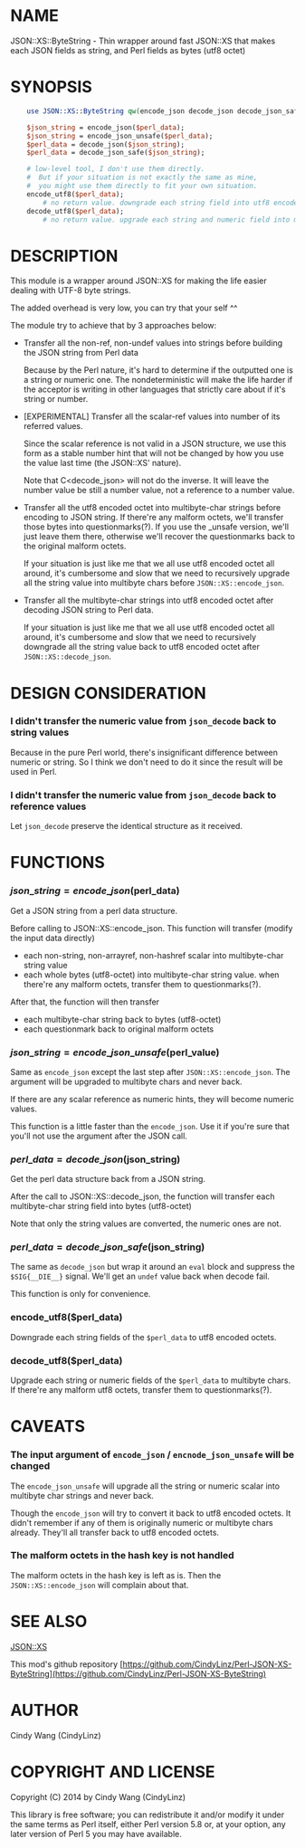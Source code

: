 # NAME

JSON::XS::ByteString - Thin wrapper around fast JSON::XS that makes each JSON fields as string, and Perl fields as bytes (utf8 octet)

# SYNOPSIS

```perl
    use JSON::XS::ByteString qw(encode_json decode_json decode_json_safe encode_utf8 decode_utf8);

    $json_string = encode_json($perl_data);
    $json_string = encode_json_unsafe($perl_data);
    $perl_data = decode_json($json_string);
    $perl_data = decode_json_safe($json_string);

    # low-level tool, I don't use them directly.
    #  But if your situation is not exactly the same as mine,
    #  you might use them directly to fit your own situation.
    encode_utf8($perl_data);
        # no return value. downgrade each string field into utf8 encoded octet
    decode_utf8($perl_data);
        # no return value. upgrade each string and numeric field into multibyte chars,
```

# DESCRIPTION

This module is a wrapper around JSON::XS for making the life easier dealing with UTF-8 byte strings.

The added overhead is very low, you can try that your self ^^

The module try to achieve that by 3 approaches below:

- Transfer all the non-ref, non-undef values into strings before building the JSON string from Perl data

  Because by the Perl nature, it's hard to determine if the outputted one is a string or numeric one.
  The nondeterministic will make the life harder if the acceptor is writing in other languages
  that strictly care about if it's string or number.

- [EXPERIMENTAL] Transfer all the scalar-ref values into number of its referred values.

  Since the scalar reference is not valid in a JSON structure, we use this form as a stable number hint
  that will not be changed by how you use the value last time (the JSON::XS' nature).

  Note that C<decode_json> will not do the inverse. It will leave the number value be still a number value,
  not a reference to a number value.


- Transfer all the utf8 encoded octet into multibyte-char strings before encoding to JSON string.
  If there're any malform octets, we'll transfer those bytes into questionmarks(?).
  If you use the \_unsafe version, we'll just leave them there, otherwise we'll recover the questionmarks back
  to the original malform octets.

  If your situation is just like me that we all use utf8 encoded octet all around,
  it's cumbersome and slow that we need to recursively upgrade all the string value into multibyte chars
  before `JSON::XS::encode_json`.

- Transfer all the multibyte-char strings into utf8 encoded octet after decoding JSON string
to Perl data.

  If your situation is just like me that we all use utf8 encoded octet all around,
  it's cumbersome and slow that we need to recursively downgrade all the string value back to utf8 encoded octet
  after `JSON::XS::decode_json`.

# DESIGN CONSIDERATION

### I didn't transfer the numeric value from `json_decode` back to string values

Because in the pure Perl world, there's insignificant difference between numeric or string.
So I think we don't need to do it since the result will be used in Perl.

### I didn't transfer the numeric value from `json_decode` back to reference values

Let `json_decode` preserve the identical structure as it received.


# FUNCTIONS

### $json\_string = encode\_json($perl\_data)

Get a JSON string from a perl data structure.

Before calling to JSON::XS::encode\_json. This function will transfer (modify the input data directly)

- each non-string, non-arrayref, non-hashref scalar into multibyte-char string value
- each whole bytes (utf8-octet) into multibyte-char string value. when there're any malform octets, transfer them to questionmarks(?).

After that, the function will then transfer

- each multibyte-char string back to bytes (utf8-octet)
- each questionmark back to original malform octets

### $json\_string = encode\_json\_unsafe($perl\_value)

Same as `encode_json` except the last step after `JSON::XS::encode_json`.
The argument will be upgraded to multibyte chars and never back.

If there are any scalar reference as numeric hints,
they will become numeric values.

This function is a little faster than the `encode_json`.
Use it if you're sure that you'll not use the argument after the JSON call.

### $perl\_data = decode\_json($json\_string)

Get the perl data structure back from a JSON string.

After the call to JSON::XS::decode\_json, the function
will transfer each multibyte-char string field into bytes (utf8-octet)

Note that only the string values are converted, the numeric ones are not.

### $perl\_data = decode\_json\_safe($json\_string)

The same as `decode_json` but wrap it around an `eval` block and suppress
the `$SIG{__DIE__}` signal.
We'll get an `undef` value back when decode fail.

This function is only for convenience.

### encode\_utf8($perl\_data)

Downgrade each string fields of the `$perl_data` to utf8 encoded octets.

### decode\_utf8($perl\_data)

Upgrade each string or numeric fields of the `$perl_data` to multibyte chars.
If there're any malform utf8 octets, transfer them to questionmarks(?).

# CAVEATS

### The input argument of `encode_json` / `encnode_json_unsafe` will be changed

The `encode_json_unsafe` will upgrade all the string or numeric scalar into multibyte char strings
and never back.

Though the `encode_json` will try to convert it back to utf8 encoded octets.
It didn't remember if any of them is originally numeric or multibyte chars already.
They'll all transfer back to utf8 encoded octets.

### The malform octets in the hash key is not handled

The malform octets in the hash key is left as is.
Then the `JSON::XS::encode_json` will complain about that.

# SEE ALSO

[JSON::XS](https://metacpan.org/pod/JSON::XS)

This mod's github repository [https://github.com/CindyLinz/Perl-JSON-XS-ByteString](https://github.com/CindyLinz/Perl-JSON-XS-ByteString)

# AUTHOR

Cindy Wang (CindyLinz)

# COPYRIGHT AND LICENSE

Copyright (C) 2014 by Cindy Wang (CindyLinz)

This library is free software; you can redistribute it and/or modify
it under the same terms as Perl itself, either Perl version 5.8 or,
at your option, any later version of Perl 5 you may have available.
